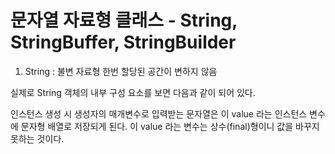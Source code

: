 # 문자열 자료형 클래스 - String, StringBuffer, StringBuilder

1. String : 불변 자료형
한번 할당된 공간이 변하지 않음

 

실제로 String 객체의 내부 구성 요소를 보면 다음과 같이 되어 있다.

인스턴스 생성 시 생성자의 매개변수로 입력받는 문자열은 이 value 라는 인스턴스 변수에 문자형 배열로 저장되게 된다. 이 value 라는 변수는 상수(final)형이니 값을 바꾸지 못하는 것이다.
